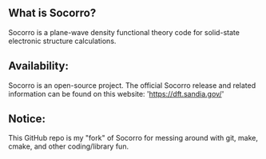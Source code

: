 ## What is Socorro?

Socorro is a plane-wave density functional theory code for solid-state electronic structure calculations.

## Availability:

Socorro is an open-source project. The official Socorro release and related information can be found on this website: 'https://dft.sandia.gov/'

## Notice:

This GitHub repo is my "fork" of Socorro for messing around with git, make, cmake, and other coding/library fun.
